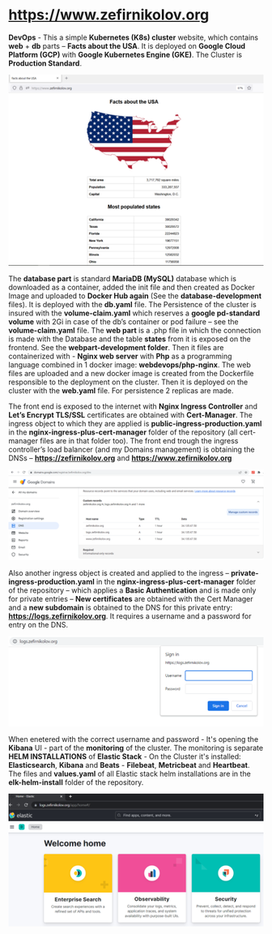 # https://www.zefirnikolov.org

**DevOps** - This a simple **Kubernetes (K8s) cluster** website, which contains **web** + **db** parts – **Facts about the USA**. 
It is deployed on **Google Cloud Platform (GCP)** with **Google Kubernetes Engine (GKE)**. The Cluster is **Production Standard**.

![app](app.png)

The **database part** is standard **MariaDB (MySQL)** database which is downloaded as a container, added the init file and then created as Docker Image and uploaded to **Docker Hub again** (See the **database-development** files). It is deployed with the **db.yaml** file. The Persistence of the cluster is insured with the **volume-claim.yaml** which reserves a **google pd-standard volume** with 2Gi in case of the db’s container or pod failure – see the **volume-claim.yaml** file.
The **web part** is a .php file in which the connection is made with the Database and the table **states** from it is exposed on the frontend. See the **webpart-development folder**. Then it files are containerized with - **Nginx web server** with **Php** as a programming language combined in 1 docker image: **webdevops/php-nginx**. The web files are uploaded and a new docker image is created from the Dockerfile responsible to the deployment on the cluster. 
Then it is deployed on the cluster with the **web.yaml** file. For persistence 2 replicas are made. 

The front end is exposed to the internet with **Nginx Ingress Controller** and **Let’s Encrypt TLS/SSL** certificates are obtained with **Cert-Manager**. The ingress object to which they are applied is **public-ingress-production.yaml** in the **nginx-ingress-plus-cert-manager** folder of the repository (all cert-manager files are in that folder too). The front end trough the ingress controller’s load balancer (and my Domains management) is obtaining the DNSs – **https://zefirnikolov.org** and **https://www.zefirnikolov.org**

![domain](domain.png)

Also another ingress object is created and applied to the ingress – **private-ingress-production.yaml** in the **nginx-ingress-plus-cert-manager** folder of the repository – which applies a **Basic Authentication** and is made only for private entries – **New certificates** are obtained with the Cert Manager and a **new subdomain** is obtained to the DNS for this private entry: **https://logs.zefirnikolov.org**. It requires a username and a password for entry on the DNS.

![pic-private](pic-private.png)

When enetered with the correct username and password - It's opening the **Kibana** UI - part of the **monitoring** of the cluster. The monitoring is separate **HELM INSTALLATIONS** of **Elastic Stack** - On the Cluster it's installed: **Elasticsearch**, **Kibana** and **Beats** - **Filebeat**, **Metricbeat** and **Heartbeat**. The files and **values.yaml** of all Elastic stack helm installations are in the **elk-helm-install** folder of the repository.

![kibana](kibana.png)
